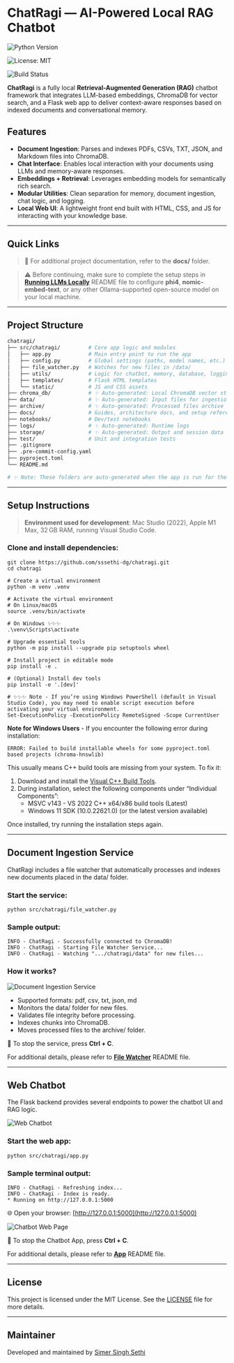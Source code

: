 # ChatRagi — AI-Powered Local RAG Chatbot

![Python Version](https://img.shields.io/badge/python-3.8+-blue?logo=python&logoColor=white)

![License: MIT](https://img.shields.io/badge/license-MIT-green?style=flat-square)

![Build Status](https://img.shields.io/badge/build-passing-brightgreen?style=flat-square)

**ChatRagi** is a fully local **Retrieval-Augmented Generation (RAG)** chatbot framework that integrates LLM-based embeddings, ChromaDB for vector search, and a Flask web app to deliver context-aware responses based on indexed documents and conversational memory.

## Features

- **Document Ingestion**: Parses and indexes PDFs, CSVs, TXT, JSON, and Markdown files into ChromaDB.
- **Chat Interface**: Enables local interaction with your documents using LLMs and memory-aware responses.
- **Embeddings + Retrieval**: Leverages embedding models for semantically rich search.
- **Modular Utilities**: Clean separation for memory, document ingestion, chat logic, and logging.
- **Local Web UI**: A lightweight front end built with HTML, CSS, and JS for interacting with your knowledge base.

---
## Quick Links

> 📖 For additional project documentation, refer to the **docs/** folder.

> ⚠️ Before continuing, make sure to complete the setup steps in **[Running LLMs Locally](docs/Running-LLMs-Locally-README.md)** README file to configure **phi4**, **nomic-embed-text**, or any other Ollama-supported open-source model on your local machine.

---
## Project Structure

```bash
chatragi/
├── src/chatragi/         # Core app logic and modules
│   ├── app.py            # Main entry point to run the app
│   ├── config.py         # Global settings (paths, model names, etc.)
│   ├── file_watcher.py   # Watches for new files in /data/
│   ├── utils/            # Logic for chatbot, memory, database, logging
│   ├── templates/        # Flask HTML templates
│   └── static/           # JS and CSS assets
├── chroma_db/            # ✨ Auto-generated: Local ChromaDB vector store
├── data/                 # ✨ Auto-generated: Input files for ingestion
├── archive/              # ✨ Auto-generated: Processed files archive
├── docs/                 # Guides, architecture docs, and setup references
├── notebooks/            # Dev/test notebooks
├── logs/                 # ✨ Auto-generated: Runtime logs
├── storage/              # ✨ Auto-generated: Output and session data
├── test/                 # Unit and integration tests
├── .gitignore
├── .pre-commit-config.yaml
├── pyproject.toml
└── README.md

# ✨ Note: These folders are auto-generated when the app is run for the first time.
```

---
## Setup Instructions

> **Environment used for development**: Mac Studio (2022), Apple M1 Max, 32 GB RAM, running Visual Studio Code.

### Clone and install dependencies:
```shell
git clone https://github.com/sssethi-dg/chatragi.git
cd chatragi

# Create a virtual environment
python -m venv .venv

# Activate the virtual environment
# On Linux/macOS
source .venv/bin/activate 

# On Windows ✨✨✨
.\venv\Scripts\activate 

# Upgrade essential tools
python -m pip install --upgrade pip setuptools wheel

# Install project in editable mode
pip install -e .

# (Optional) Install dev tools
pip install -e '.[dev]'

# ✨✨✨ Note - If you’re using Windows PowerShell (default in Visual Studio Code), you may need to enable script execution before activating your virtual environment.
Set-ExecutionPolicy -ExecutionPolicy RemoteSigned -Scope CurrentUser

```

**Note for Windows Users** - If you encounter the following error during installation:

```shell
ERROR: Failed to build installable wheels for some pyproject.toml based projects (chroma-hnswlib)
```

This usually means C++ build tools are missing from your system. To fix it:
1. Download and install the [Visual C++ Build Tools](https://visualstudio.microsoft.com/visual-cpp-build-tools).
2.	During installation, select the following components under “Individual Components”:
    - MSVC v143 - VS 2022 C++ x64/x86 build tools (Latest)
    - Windows 11 SDK (10.0.22621.0) (or the latest version available)

Once installed, try running the installation steps again.

---
## Document Ingestion Service

ChatRagi includes a file watcher that automatically processes and indexes new documents placed in the data/ folder.

### Start the service:
```shell
python src/chatragi/file_watcher.py
```

### Sample output:
```text
INFO - ChatRagi - Successfully connected to ChromaDB!
INFO - ChatRagi - Starting File Watcher Service...
INFO - ChatRagi - Watching ".../chatragi/data" for new files...
```

### How it works?

![Document Ingestion Service](docs/assets/Chatragi-Data-Ingestion.png)

- Supported formats: pdf, csv, txt, json, md
- Monitors the data/ folder for new files.
- Validates file integrity before processing.
- Indexes chunks into ChromaDB.
- Moves processed files to the archive/ folder.

🛑 To stop the service, press **Ctrl + C**.

For additional details, please refer to **[File Watcher](docs/File-Watcher-README.md)** README file.

---
## Web Chatbot

The Flask backend provides several endpoints to power the chatbot UI and RAG logic.

![Web Chatbot](docs/assets/Chatragi-WebChatbot.png)

### Start the web app:
```shell
python src/chatragi/app.py
```

### Sample terminal output:
```text
INFO - ChatRagi - Refreshing index...
INFO - ChatRagi - Index is ready.
* Running on http://127.0.0.1:5000
```

🌐 Open your browser: [http://127.0.0.1:5000](http://127.0.0.1:5000)

![Chatbot Web Page](docs/assets/ChatRagi-WebPage.png)

🛑 To stop the Chatbot App, press **Ctrl + C**.

For additional details, please refer to **[App](docs/App-README.md)** README file.

---
## License

This project is licensed under the MIT License. See the [LICENSE](LICENSE) file for more details.

---
## Maintainer

Developed and maintained by [Simer Singh Sethi](mailto:simer@disruptivegeek.net)